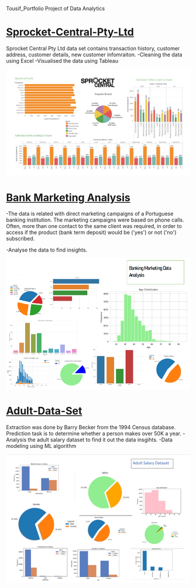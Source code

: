 Tousif_Portfolio
Project of Data Analytics 




# [Sprocket-Central-Pty-Ltd](https://github.com/tousifrad/Sprocket-Central-Pty-Ltd)

Sprocket Central Pty Ltd data set contains transaction history, customer address, customer details, new customer infomraiton.
-Cleaning the data using Excel
-Visualised the data using Tableau
 
 
![](https://github.com/tousifrad/Portfolio/blob/main/images/Sprocket%20Central%20Pty%20Ltd.png)




# [Bank Marketing Analysis ](https://github.com/tousifrad/Bank-Marketing-Analysis)
-The data is related with direct marketing campaigns of a Portuguese banking institution. The marketing campaigns were based on phone calls. Often, more than one contact to the same client was required, in order to access if the product (bank term deposit) would be ('yes') or not ('no') subscribed.

-Analyse the data to find insights.

 

![](https://github.com/tousifrad/Portfolio/blob/main/images/Banking%20Market%20Data%20Analysis.PNG)



# [Adult-Data-Set](https://github.com/tousifrad/Adult-Data-Set)

Extraction was done by Barry Becker from the 1994 Census database. Prediction task is to determine whether a person makes over 50K a year.
-Analysis the adult salary dataset to find it out the data insgihts.
-Data modeling using ML algorithm

![alt text](https://github.com/tousifrad/Portfolio/blob/main/images/Adult%20Salary%20Dataset.PNG)
